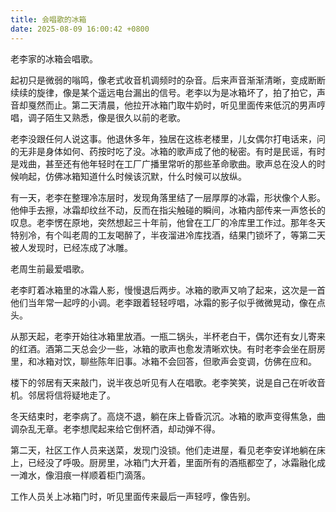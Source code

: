 ```yaml
---
title: 会唱歌的冰箱
date: 2025-08-09 16:00:42 +0800
---
```


老李家的冰箱会唱歌。

起初只是微弱的嗡鸣，像老式收音机调频时的杂音。后来声音渐渐清晰，变成断断续续的旋律，像是某个遥远电台漏出的信号。老李以为是冰箱坏了，拍了拍它，声音却戛然而止。第二天清晨，他拉开冰箱门取牛奶时，听见里面传来低沉的男声哼唱，调子陌生又熟悉，像是很久以前的老歌。

老李没跟任何人说这事。他退休多年，独居在这栋老楼里，儿女偶尔打电话来，问的无非是身体如何、药按时吃了没。冰箱的歌声成了他的秘密。有时是民谣，有时是戏曲，甚至还有他年轻时在工厂广播里常听的那些革命歌曲。歌声总在没人的时候响起，仿佛冰箱知道什么时候该沉默，什么时候可以放纵。

有一天，老李在整理冷冻层时，发现角落里结了一层厚厚的冰霜，形状像个人影。他伸手去擦，冰霜却纹丝不动，反而在指尖触碰的瞬间，冰箱内部传来一声悠长的叹息。老李愣在原地，突然想起三十年前，他曾在工厂的冷库里工作过。那年冬天特别冷，有个叫老周的工友喝醉了，半夜溜进冷库找酒，结果门锁坏了，等第二天被人发现时，已经冻成了冰雕。

老周生前最爱唱歌。

老李盯着冰箱里的冰霜人影，慢慢退后两步。冰箱的歌声又响了起来，这次是一首他们当年常一起哼的小调。老李跟着轻轻哼唱，冰霜的影子似乎微微晃动，像在点头。

从那天起，老李开始往冰箱里放酒。一瓶二锅头，半杯老白干，偶尔还有女儿寄来的红酒。酒第二天总会少一些，冰箱的歌声也愈发清晰欢快。有时老李会坐在厨房里，和冰箱对饮，聊些陈年旧事。冰箱不会回答，但歌声会变调，仿佛在应和。

楼下的邻居有天来敲门，说半夜总听见有人在唱歌。老李笑笑，说是自己在听收音机。邻居将信将疑地走了。

冬天结束时，老李病了。高烧不退，躺在床上昏昏沉沉。冰箱的歌声变得焦急，曲调杂乱无章。老李想爬起来给它倒杯酒，却动弹不得。

第二天，社区工作人员来送菜，发现门没锁。他们走进屋，看见老李安详地躺在床上，已经没了呼吸。厨房里，冰箱门大开着，里面所有的酒瓶都空了，冰霜融化成一滩水，像泪痕一样顺着柜门滴落。

工作人员关上冰箱门时，听见里面传来最后一声轻哼，像告别。
